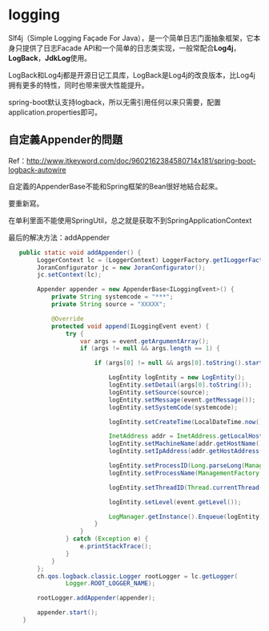 # logging

Slf4j（Simple Logging Façade For Java），是一个简单日志门面抽象框架，它本身只提供了日志Facade API和一个简单的日志类实现，一般常配合**Log4j**，**LogBack**，**JdkLog**使用。

LogBack和Log4j都是开源日记工具库，LogBack是Log4j的改良版本，比Log4j拥有更多的特性，同时也带来很大性能提升。

spring-boot默认支持logback，所以无需引用任何以来只需要，配置application.properties即可。

## 自定義Appender的問題

Ref：http://www.itkeyword.com/doc/9602162384580714x181/spring-boot-logback-autowire

自定義的AppenderBase<ILoggingEvent>不能和Spring框架的Bean很好地結合起來。

要重新寫。

在单利里面不能使用SpringUtil，总之就是获取不到SpringApplicationContext

最后的解决方法：addAppender

```java
   public static void addAppender() {
        LoggerContext lc = (LoggerContext) LoggerFactory.getILoggerFactory();
        JoranConfigurator jc = new JoranConfigurator();
        jc.setContext(lc);

        Appender appender = new AppenderBase<ILoggingEvent>() {
            private String systemcode = "***";
            private String source = "XXXXX";

            @Override
            protected void append(ILoggingEvent event) {
                try {
                    var args = event.getArgumentArray();
                    if (args != null && args.length == 1) {

                        if (args[0] != null && args[0].toString().startsWith("detail:")) {

                            LogEntity logEntity = new LogEntity();
                            logEntity.setDetail(args[0].toString());
                            logEntity.setSource(source);
                            logEntity.setMessage(event.getMessage());
                            logEntity.setSystemCode(systemcode);

                            logEntity.setCreateTime(LocalDateTime.now().toString() + "+08:00");

                            InetAddress addr = InetAddress.getLocalHost();
                            logEntity.setMachineName(addr.getHostName());
                            logEntity.setIpAddress(addr.getHostAddress());

                            logEntity.setProcessID(Long.parseLong(ManagementFactory.getRuntimeMXBean().getName().split("@")[0]));
                            logEntity.setProcessName(ManagementFactory.getRuntimeMXBean().getName());

                            logEntity.setThreadID(Thread.currentThread().getId());

                            logEntity.setLevel(event.getLevel());

                            LogManager.getInstance().Enqueue(logEntity);
                        }
                    }
                } catch (Exception e) {
                    e.printStackTrace();
                }
            }
        };
        ch.qos.logback.classic.Logger rootLogger = lc.getLogger(
                Logger.ROOT_LOGGER_NAME);

        rootLogger.addAppender(appender);

        appender.start();
    }
```